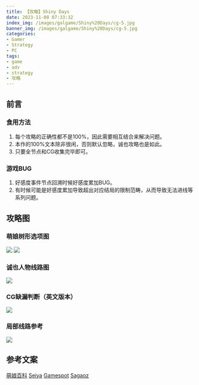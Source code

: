 ```yaml
---
title: 【攻略】Shiny Days
date: 2023-11-08 07:33:32
index_img: /images/galgame/Shiny%20Days/cg-5.jpg
banner_img: /images/galgame/Shiny%20Days/cg-5.jpg
categories:
- Gamer
- Strategy
- PC
tags:
- game
- adv
- strategy
- 攻略
---
```


## 前言
### 食用方法
1. 每个攻略的正确性都不是100%，因此需要相互结合来解决问题。
2. 本作的100%文本除非很闲，否则默认忽略，诚也攻略也是如此。
3. 只要全节点和CG收集完毕即可。
### 游戏BUG
1. 好感度事件节点回溯时候好感度累加BUG。
2. 有时候可能是好感度累加导致超出对应结局的限制范畴，从而导致无法进线等系列问题。

## 攻略图
### 萌娘树形选项图
![](/images/galgame/Shiny%20Days/moe.jpg)
![](/images/galgame/Shiny%20Days/moe2.jpg)

### 诚也人物线路图
![](/images/galgame/Shiny%20Days/seiya.png)


### CG缺漏判断（英文版本）
![](/images/galgame/Shiny%20Days/gameeng.png)


### 局部线路参考
![](/images/galgame/Shiny%20Days/sagaoz.png)



## 参考文案
[萌娘百科](https://mzh.moegirl.org.cn/Shiny_Days)
[Seiya](https://seiya-saiga.com/game/0verflow/shinydays.html)
[Gamespot](https://gamefaqs.gamespot.com/pc/654528-shiny-days/map/16041-route-flowchart)
[Sagaoz](https://sagaoz.net/foolmaker/game/s/shinydays.html)